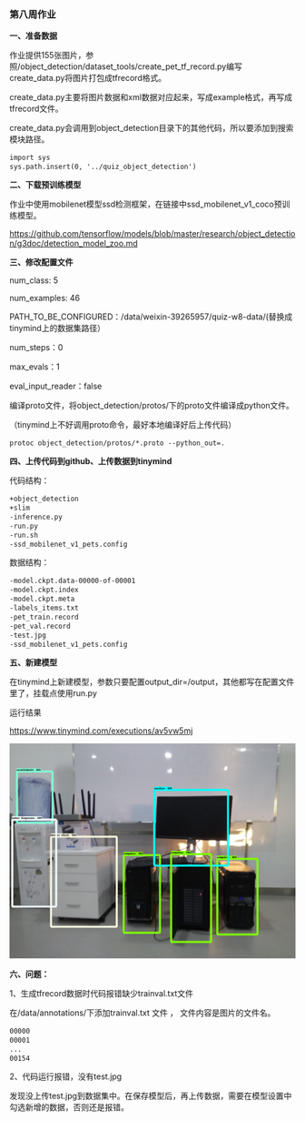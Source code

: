 ### 第八周作业

**一、准备数据**

作业提供155张图片，参照/object_detection/dataset_tools/create_pet_tf_record.py编写create_data.py将图片打包成tfrecord格式。

create_data.py主要将图片数据和xml数据对应起来，写成example格式，再写成tfrecord文件。

create_data.py会调用到object_detection目录下的其他代码，所以要添加到搜索模块路径。

```
import sys
sys.path.insert(0, '../quiz_object_detection')
```



**二、下载预训练模型**

作业中使用mobilenet模型ssd检测框架，在链接中ssd_mobilenet_v1_coco预训练模型。

https://github.com/tensorflow/models/blob/master/research/object_detection/g3doc/detection_model_zoo.md



**三、修改配置文件**

num_class: 5

num_examples: 46

PATH_TO_BE_CONFIGURED：/data/weixin-39265957/quiz-w8-data/(替换成tinymind上的数据集路径）

num_steps：0

max_evals：1

eval_input_reader：false

编译proto文件，将object_detection/protos/下的proto文件编译成python文件。

（tinymind上不好调用proto命令，最好本地编译好后上传代码）

```
protoc object_detection/protos/*.proto --python_out=.
```



**四、上传代码到github、上传数据到tinymind**

代码结构：

```
+object_detection
+slim
-inference.py
-run.py
-run.sh
-ssd_mobilenet_v1_pets.config
```

数据结构：

```
-model.ckpt.data-00000-of-00001
-model.ckpt.index
-model.ckpt.meta
-labels_items.txt
-pet_train.record
-pet_val.record
-test.jpg
-ssd_mobilenet_v1_pets.config
```



**五、新建模型**

在tinymind上新建模型，参数只要配置output_dir=/output，其他都写在配置文件里了，挂载点使用run.py

运行结果

https://www.tinymind.com/executions/av5vw5mj

![output](.\output.png)



**六、问题：**

1、生成tfrecord数据时代码报错缺少trainval.txt文件

在/data/annotations/下添加trainval.txt 文件 ， 文件内容是图片的文件名。

```
00000
00001
...
00154
```

2、代码运行报错，没有test.jpg

发现没上传test.jpg到数据集中。在保存模型后，再上传数据，需要在模型设置中勾选新增的数据，否则还是报错。

